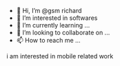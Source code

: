 - 👋 Hi, I’m @gsm richard
- 👀 I’m interested in softwares
- 🌱 I’m currently learning ...
- 💞️ I’m looking to collaborate on ...
- 📫 How to reach me ...

<!---
luckyram910/luckyram910 is a ✨ special ✨ repository because its `README.md` (this file) appears on your GitHub profile.
You can click the Preview link to take a look at your changes.
--->
i am interested in mobile related work 
